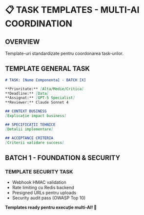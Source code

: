 # 📋 TASK TEMPLATES - MULTI-AI COORDINATION

## OVERVIEW
Template-uri standardizate pentru coordonarea task-urilor.

## TEMPLATE GENERAL TASK

```markdown
# TASK: [Nume Componenta] - BATCH [X]

**Prioritate:** [Alta/Medie/Critica]
**Deadline:** [Data]
**Assignat:** [GPT-5 Specialist]
**Reviewer:** Claude Sonnet 4

## CONTEXT BUSINESS
[Explicație impact business]

## SPECIFICAȚII TEHNICE
[Detalii implementare]

## ACCEPTANCE CRITERIA
[Criterii validare success]
```

## BATCH 1 - FOUNDATION & SECURITY

### TEMPLATE SECURITY TASK
- Webhook HMAC validation
- Rate limiting cu Redis backend
- Presigned URLs pentru uploads
- Security audit pass (OWASP Top 10)

**Templates ready pentru execuție multi-AI! 🚀**